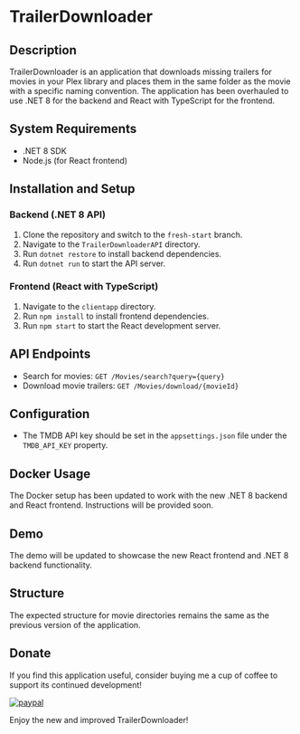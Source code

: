 # TrailerDownloader

## Description
TrailerDownloader is an application that downloads missing trailers for movies in your Plex library and places them in the same folder as the movie with a specific naming convention. The application has been overhauled to use .NET 8 for the backend and React with TypeScript for the frontend.

## System Requirements
- .NET 8 SDK
- Node.js (for React frontend)

## Installation and Setup

### Backend (.NET 8 API)
1. Clone the repository and switch to the `fresh-start` branch.
2. Navigate to the `TrailerDownloaderAPI` directory.
3. Run `dotnet restore` to install backend dependencies.
4. Run `dotnet run` to start the API server.

### Frontend (React with TypeScript)
1. Navigate to the `clientapp` directory.
2. Run `npm install` to install frontend dependencies.
3. Run `npm start` to start the React development server.

## API Endpoints
- Search for movies: `GET /Movies/search?query={query}`
- Download movie trailers: `GET /Movies/download/{movieId}`

## Configuration
- The TMDB API key should be set in the `appsettings.json` file under the `TMDB_API_KEY` property.

## Docker Usage
The Docker setup has been updated to work with the new .NET 8 backend and React frontend. Instructions will be provided soon.

## Demo
The demo will be updated to showcase the new React frontend and .NET 8 backend functionality.

## Structure
The expected structure for movie directories remains the same as the previous version of the application.

## Donate
If you find this application useful, consider buying me a cup of coffee to support its continued development!

[![paypal](https://www.paypalobjects.com/en_US/i/btn/btn_donateCC_LG.gif)](https://www.paypal.com/cgi-bin/webscr?cmd=_s-xclick&hosted_button_id=ZRP9ZGW3RDDRN)

Enjoy the new and improved TrailerDownloader!
